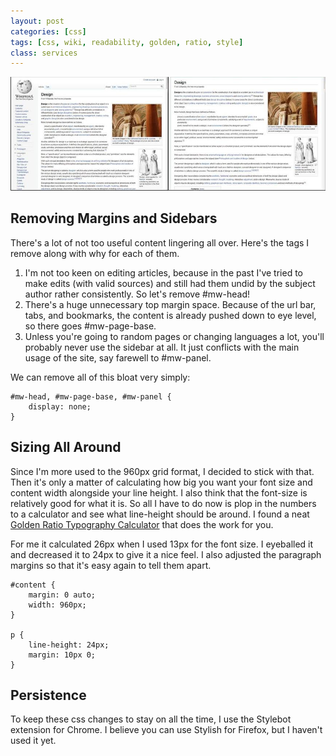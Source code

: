 ```yaml
---
layout: post
categories: [css]
tags: [css, wiki, readability, golden, ratio, style]
class: services
---
```


![Wikipedia](/images/wordpress-compare-css.jpg)

## Removing Margins and Sidebars

There's a lot of not too useful content lingering all over. Here's the tags I remove along with why for each of them.

1. I'm not too keen on editing articles, because in the past I've tried to make edits (with valid sources) and still had them undid by the subject author rather consistently. So let's remove #mw-head!
2. There's a huge unnecessary top margin space. Because of the url bar, tabs, and bookmarks, the content is already pushed down to eye level, so there goes #mw-page-base.
3. Unless you're going to random pages or changing languages a lot, you'll probably never use the sidebar at all. It just conflicts with the main usage of the site, say farewell to #mw-panel.

We can remove all of this bloat very simply:

    #mw-head, #mw-page-base, #mw-panel {
        display: none;
    }

## Sizing All Around

Since I'm more used to the 960px grid format, I decided to stick with that. Then it's only a matter of calculating how big you want your font size and content width alongside your line height. I also think that the font-size is relatively good for what it is. So all I have to do now is plop in the numbers to a calculator and see what line-height should be around. I found a neat [Golden Ratio Typography Calculator](http://www.pearsonified.com/typography/) that does the work for you.

For me it calculated 26px when I used 13px for the font size. I eyeballed it and decreased it to 24px to give it a nice feel. I also adjusted the paragraph margins so that it's easy again to tell them apart.

    #content {
        margin: 0 auto;
        width: 960px;
    }

    p {
        line-height: 24px;
        margin: 10px 0;
    }

## Persistence

To keep these css changes to stay on all the time, I use the Stylebot extension for Chrome. I believe you can use Stylish for Firefox, but I haven't used it yet.